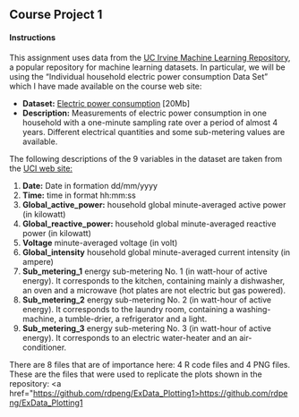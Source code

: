 ## Course Project 1

#### Instructions

This assignment uses data from the <a href="http://archive.ics.uci.edu/ml/">UC Irvine Machine Learning Repository</a>, a popular repository for machine learning datasets. In particular, we will be using the “Individual household electric power consumption Data Set” which I have made available on the course web site:

<ul>
<li> <b>Dataset:</b> <a href="https://d396qusza40orc.cloudfront.net/exdata%2Fdata%2Fhousehold_power_consumption.zip">Electric power consumption</a> [20Mb]  </li>
<li> <b>Description:</b> Measurements of electric power consumption in one household with a one-minute sampling rate over a period of almost 4 years. Different electrical quantities and some sub-metering values are available.</li>
</ul>


The following descriptions of the 9 variables in the dataset are taken from the <a href="https://archive.ics.uci.edu/ml/datasets/Individual+household+electric+power+consumption">UCI web site:</a>

<ol type="1">
<li><b>Date:</b> Date in formation dd/mm/yyyy</li>
<li><b>Time:</b> time in format hh:mm:ss</li>
<li><b>Global_active_power:</b> household global minute-averaged active power (in kilowatt)</li>
<li><b>Global_reactive_power:</b> household global minute-averaged reactive power (in kilowatt)</li>
<li><b>Voltage</b> minute-averaged voltage (in volt)</li>
<li><b>Global_intensity</b> household global minute-averaged current intensity (in ampere)</li>
<li><b>Sub_metering_1</b> energy sub-metering No. 1 (in watt-hour of active energy). It corresponds to the kitchen, containing mainly a dishwasher, an oven and a microwave (hot plates are not electric but gas powered).</li>
<li><b>Sub_metering_2</b> energy sub-metering No. 2 (in watt-hour of active energy). It corresponds to the laundry room, containing a washing-machine, a tumble-drier, a refrigerator and a light.</li>
<li><b>Sub_metering_3</b>  energy sub-metering No. 3 (in watt-hour of active energy). It corresponds to an electric water-heater and an air-conditioner.</li>
</ol>


There are 8 files that are of importance here: 4 R code files and 4 PNG files.  These are the files that were used to replicate the plots shown in the repository: <a href="https://github.com/rdpeng/ExData_Plotting1>https://github.com/rdpeng/ExData_Plotting1</a>
